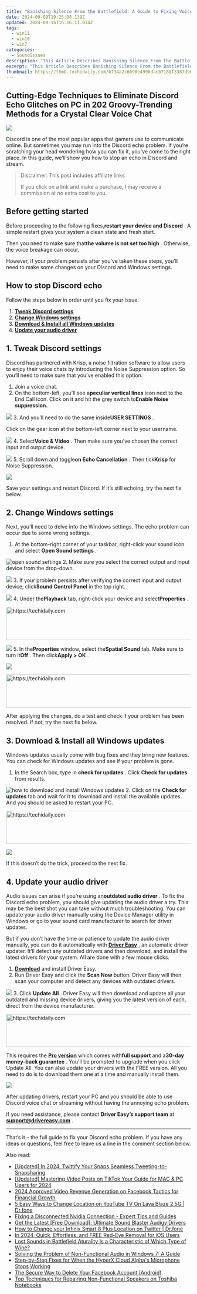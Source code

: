 ```yaml
---
title: "Banishing Silence From the Battlefield: A Guide to Fixing Voice Chat in Modern Warfare"
date: 2024-09-09T19:25:08.139Z
updated: 2024-09-16T16:16:11.034Z
tags:
  - win11
  - win10
  - win7
categories:
  - SoundIssues
description: "This Article Describes Banishing Silence From the Battlefield: A Guide to Fixing Voice Chat in Modern Warfare"
excerpt: "This Article Describes Banishing Silence From the Battlefield: A Guide to Fixing Voice Chat in Modern Warfare"
thumbnail: https://thmb.techidaily.com/b734a2c6690e4996dacb7188f3387d968781f292fbd537e9c3d8dd96d06bbb96.jpg
---
```


## Cutting-Edge Techniques to Eliminate Discord Echo Glitches on PC in 202 Groovy-Trending Methods for a Crystal Clear Voice Chat

![](https://images.drivereasy.com/wp-content/uploads/2022/01/image-1200x643.png)

 Discord is one of the most popular apps that gamers use to communicate online. But sometimes you may run into the Discord echo problem. If you’re scratching your head wondering how you can fix it, you’ve come to the right place. In this guide, we’ll show you how to stop an echo in Discord and stream.

>  Disclaimer: This post includes affiliate links
>
>  If you click on a link and make a purchase, I may receive a commission at no extra cost to you.
>

## Before getting started

 Before proceeding to the following fixes,**restart your device and Discord** . A simple restart gives your system a clean state and fresh start.

 Then you need to make sure that**the volume is not set too high** . Otherwise, the voice breakage can occur.

 However, if your problem persists after you’ve taken these steps, you’ll need to make some changes on your Discord and Windows settings.

## How to stop Discord echo

Follow the steps below in order until you fix your issue.

1. **[Tweak Discord settings](https://tools.techidaily.com/drivereasy/download/)**
2. **[Change Windows settings](https://tools.techidaily.com/drivereasy/download/)**
3. **[Download & Install all Windows updates](https://tools.techidaily.com/drivereasy/download/)**
4. **[Update your audio driver](https://tools.techidaily.com/drivereasy/download/)**

## 1\. Tweak Discord settings

 Discord has partnered with Krisp, a noise filtration software to allow users to enjoy their voice chats by introducing the Noise Suppression option. So you’ll need to make sure that you’ve enabled this option.

1. Join a voice chat.
2. On the bottom-left, you’ll see a**peculiar vertical lines** icon next to the End Call icon. Click on it and hit the grey switch to**Enable Noise suppression.**  

![](https://images.drivereasy.com/wp-content/uploads/2022/01/noise-suppression-inside-a-channel-voice-chat.jpg)
3. And you’ll need to do the same inside**USER SETTINGS** .  

 Click on the gear icon at the bottom-left corner next to your username.  

![](https://images.drivereasy.com/wp-content/uploads/2022/01/Discord-settings.jpg)
4. Select**Voice & Video** . Then make sure you’ve chosen the correct input and output device.  

![](https://images.drivereasy.com/wp-content/uploads/2022/01/Discord-choose-your-proper-input-and-output-device.jpg)
5. Scroll down and toggle**on Echo Cancellation** . Then tick**Krisp** for Noise Suppression.  

![](https://images.drivereasy.com/wp-content/uploads/2022/01/Discord-Echo-Cancellation-on.jpg)

 Save your settings and restart Discord. If it’s still echoing, try the next fix below.

## 2\. Change Windows settings

 Next, you’ll need to delve into the Windows settings. The echo problem can occur due to some wrong settings.

1. At the bottom-right corner of your taskbar, right-click your sound icon and select **Open Sound settings** .  

![open sound settings](https://images.drivereasy.com/wp-content/uploads/2021/04/open-sound-settings-1.png)
2. Make sure you select the correct output and input device from the drop-down.  

![](https://images.drivereasy.com/wp-content/uploads/2022/01/choose-the-correct-input-and-output-device.jpg)
3. If your problem persists after verifying the correct input and output device, click**Sound Control Panel** in the top right.  

![](https://images.drivereasy.com/wp-content/uploads/2022/01/Sound-Control-Panel.jpg)
4. Under the**Playback** tab, right-click your device and select**Properties** .  

<!-- affiliate ads begin -->
<a href="https://ephamedtechinc.pxf.io/c/5597632/2137210/26400" target="_top" id="2137210">
  <img src="//a.impactradius-go.com/display-ad/26400-2137210" border="0" alt="https://techidaily.com" width="728" height="90"/>
</a>
<img height="0" width="0" src="https://ephamedtechinc.pxf.io/i/5597632/2137210/26400" style="position:absolute;visibility:hidden;" border="0" />
<!-- affiliate ads end -->

![](https://images.drivereasy.com/wp-content/uploads/2022/01/sound-control-panel-playback-properties.jpg)
5. In the**Properties** window, select the**Spatial Sound** tab. Make sure to turn it**Off** . Then click**Apply > OK** .  

![](https://images.drivereasy.com/wp-content/uploads/2022/01/turn-off-spatial-sound.jpg)

<!-- affiliate ads begin -->
<a href="https://ephamedtechinc.pxf.io/c/5597632/2137207/26400" target="_top" id="2137207">
  <img src="//a.impactradius-go.com/display-ad/26400-2137207" border="0" alt="https://techidaily.com" width="728" height="90"/>
</a>
<img height="0" width="0" src="https://ephamedtechinc.pxf.io/i/5597632/2137207/26400" style="position:absolute;visibility:hidden;" border="0" />
<!-- affiliate ads end -->

 After applying the changes, do a test and check if your problem has been resolved. If not, try the next fix below.

## 3\. Download & Install all Windows updates

 Windows updates usually come with bug fixes and they bring new features. You can check for Windows updates and see if your problem is gone.

1. In the Search box, type in **check for updates** . Click **Check for updates**  from results.  

![how to download and install Windows updates](https://images.drivereasy.com/wp-content/uploads/2021/01/check-for-updates.png)
2. Click on the **Check for updates**  tab and wait for it to download and install the available updates. And you should be asked to restart your PC.  

<!-- affiliate ads begin -->
<a href="https://ursime.pxf.io/c/5597632/2136536/16384" target="_top" id="2136536">
  <img src="//a.impactradius-go.com/display-ad/16384-2136536" border="0" alt="https://techidaily.com" width="728" height="90"/>
</a>
<img height="0" width="0" src="https://ursime.pxf.io/i/5597632/2136536/16384" style="position:absolute;visibility:hidden;" border="0" />
<!-- affiliate ads end -->

![](https://images.drivereasy.com/wp-content/uploads/2021/12/click-on-the-Check-for-updates-tab.png)

If this doesn’t do the trick, proceed to the next fix.

## 4\. Update your audio driver

 Audio issues can arise if you’re using an**outdated audio driver** . To fix the Discord echo problem, you should give updating the audio driver a try. This may be the best shot you can take without much troubleshooting. You can update your audio driver manually using the Device Manager utility in Windows or go to your sound card manufacturer to search for driver updates.

 But if you don’t have the time or patience to update the audio driver manually, you can do it automatically with **[Driver Easy](https://tools.techidaily.com/drivereasy/download/)**  , an automatic driver updater. It’ll detect any outdated drivers and then download, and install the latest drivers for your system. All are done with a few mouse clicks.

1. **[Download](https://tools.techidaily.com/drivereasy/download/)**  and install Driver Easy.
2. Run Driver Easy and click the **Scan Now** button. Driver Easy will then scan your computer and detect any devices with outdated drivers.  

![](https://images.drivereasy.com/wp-content/uploads/2020/08/Scan-now.jpg)
3. Click **Update All** . Driver Easy will then download and update all your outdated and missing device drivers, giving you the latest version of each, direct from the device manufacturer.  

<!-- affiliate ads begin -->
<a href="https://ephamedtechinc.pxf.io/c/5597632/2137220/26400" target="_top" id="2137220">
  <img src="//a.impactradius-go.com/display-ad/26400-2137220" border="0" alt="https://techidaily.com" width="728" height="90"/>
</a>
<img height="0" width="0" src="https://ephamedtechinc.pxf.io/i/5597632/2137220/26400" style="position:absolute;visibility:hidden;" border="0" />
<!-- affiliate ads end -->

 This requires the **[Pro version](https://tools.techidaily.com/drivereasy/download/)**  which comes with**full support** and a**30-day money-back guarantee** . You’ll be prompted to upgrade when you click Update All. You can also update your drivers with the FREE version. All you need to do is to download them one at a time and manually install them.  

![](https://images.drivereasy.com/wp-content/uploads/2021/05/update-audio-driver-automatically-with-Driver-Easy.png)

 After updating drivers, restart your PC and you should be able to use Discord voice chat or streaming without having the annoying echo problem.

 If you need assistance, please contact **Driver Easy’s support team** at [**support@drivereasy.com**](https://tools.techidaily.com/drivereasy/download/) .

---

 That’s it – the full guide to fix your Discord echo problem. If you have any ideas or questions, feel free to leave us a line in the comment section below.

<ins class="adsbygoogle"
     style="display:block"
     data-ad-format="autorelaxed"
     data-ad-client="ca-pub-7571918770474297"
     data-ad-slot="1223367746"></ins>

<ins class="adsbygoogle"
     style="display:block"
     data-ad-client="ca-pub-7571918770474297"
     data-ad-slot="8358498916"
     data-ad-format="auto"
     data-full-width-responsive="true"></ins>

<span class="atpl-alsoreadstyle">Also read:</span>
<div><ul>
<li><a href="https://twitter-clips.techidaily.com/updated-in-2024-twittify-your-snaps-seamless-tweeting-to-snapsharing/"><u>[Updated] In 2024, Twittify Your Snaps Seamless Tweeting-to-Snapsharing</u></a></li>
<li><a href="https://tiktok-videos.techidaily.com/updated-mastering-video-posts-on-tiktok-your-guide-for-mac-and-pc-users-for-2024/"><u>[Updated] Mastering Video Posts on TikTok Your Guide for MAC & PC Users for 2024</u></a></li>
<li><a href="https://facebook-clips.techidaily.com/2024-approved-video-revenue-generation-on-facebook-tactics-for-financial-growth/"><u>2024 Approved Video Revenue Generation on Facebook Tactics for Financial Growth</u></a></li>
<li><a href="https://location-fake.techidaily.com/5-easy-ways-to-change-location-on-youtube-tv-on-lava-blaze-2-5g-drfone-by-drfone-virtual-android/"><u>5 Easy Ways to Change Location on YouTube TV On Lava Blaze 2 5G | Dr.fone</u></a></li>
<li><a href="https://sound-issues.techidaily.com/fixing-a-disconnected-nvidia-connection-expert-tips-and-guides/"><u>Fixing a Disconnected Nvidia Connection - Expert Tips and Guides</u></a></li>
<li><a href="https://driver-download.techidaily.com/get-the-latest-free-download-ultimate-sound-blaster-audigy-drivers/"><u>Get the Latest [Free Download]: Ultimate Sound Blaster Audigy Drivers</u></a></li>
<li><a href="https://review-topics.techidaily.com/how-to-change-your-infinix-smart-8-plus-location-on-twitter-drfone-by-drfone-virtual-android/"><u>How to Change your Infinix Smart 8 Plus Location on Twitter | Dr.fone</u></a></li>
<li><a href="https://extra-skills.techidaily.com/in-2024-quick-effortless-and-free-red-eye-removal-for-ios-users/"><u>In 2024, Quick, Effortless, and FREE Red-Eye Removal for iOS Users</u></a></li>
<li><a href="https://sound-issues.techidaily.com/lost-sounds-in-battlefield-aturality-is-a-characteristic-of-which-type-of-wine/"><u>Lost Sounds in Battlefield Aturality Is a Characteristic of Which Type of Wine?</u></a></li>
<li><a href="https://sound-issues.techidaily.com/solving-the-problem-of-non-functional-audio-in-windows-7-a-guide/"><u>Solving the Problem of Non-Functional Audio in Windows 7: A Guide</u></a></li>
<li><a href="https://sound-issues.techidaily.com/step-by-step-fixes-for-when-the-hyperx-cloud-alphas-microphone-stops-working/"><u>Step-by-Step Fixes for When the HyperX Cloud Alpha's Microphone Stops Working</u></a></li>
<li><a href="https://facebook.techidaily.com/the-secure-way-to-delete-your-facebook-account-android/"><u>The Secure Way to Delete Your Facebook Account (Android)</u></a></li>
<li><a href="https://sound-issues.techidaily.com/top-techniques-for-repairing-non-functional-speakers-on-toshiba-notebooks/"><u>Top Techniques for Repairing Non-Functional Speakers on Toshiba Notebooks</u></a></li>
</ul></div>

